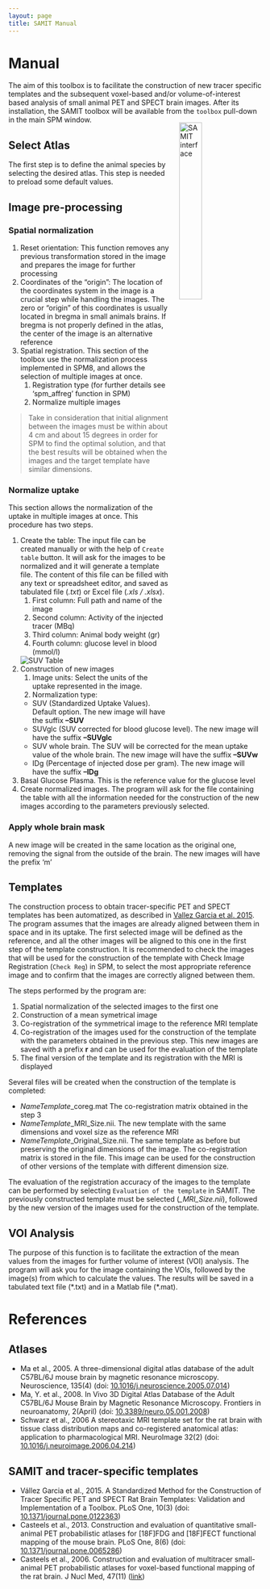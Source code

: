 ```yaml
---
layout: page
title: SAMIT Manual
---
```

# Manual
The aim of this toolbox is to facilitate the construction of new tracer specific templates and the subsequent voxel-based and/or volume-of-interest based analysis of small animal PET and SPECT brain images. After its installation, the SAMIT toolbox will be available from the `toolbox` pull-down in the main SPM window.
<img src="http://s3-eu-west-1.amazonaws.com/learningspacebucket/umcgmic/images/images/000/000/258/original/samit.png?1430497543" alt="SAMIT interface" style="align:right;float:right;width:30%;margin:1em">

## Select Atlas
The first step is to define the animal species by selecting the desired atlas. This step is needed to preload some default values.

## Image pre-processing

### Spatial normalization
1. Reset orientation: This function removes any previous transformation stored in the image and prepares the image for further processing
2. Coordinates of the “origin”: The location of the coordinates system in the image is a crucial step while handling the images. The zero or “origin” of this coordinates is usually located in bregma in small animals brains. If bregma is not properly defined in the atlas, the center of the image is an alternative reference
3. Spatial registration. This section of the toolbox use the normalization process implemented in SPM8, and allows the selection of multiple images at once.
    1. Registration type (for further details see ‘spm_affreg’ function in SPM)
    2. Normalize multiple images

>Take in consideration that initial alignment between the images must be within about 4 cm and about 15 degrees in order for SPM to find the optimal solution, and that the best results will be obtained when the images and the target template have similar dimensions.

### Normalize uptake
This section allows the normalization of the uptake in multiple images at once. This procedure has two steps.

1. Create the table: The input file can be created manually or with the help of `Create table` button. It will ask for the images to be normalized and it will generate a template file. The content of this file can be filled with any text or spreadsheet editor, and saved as tabulated file (*.txt*) or Excel file (*.xls / .xlsx*).
   1. First column: Full path and name of the image
   2. Second column: Activity of the injected tracer (MBq)
   3. Third column: Animal body weight (gr)
   4. Fourth column: glucose level in blood (mmol/l)
   <img src="http://s3-eu-west-1.amazonaws.com/learningspacebucket/umcgmic/images/images/000/000/259/original/samit_-_table.png?1430498605" alt="SUV Table" stye="align:center;margin:1em">
2. Construction of new images
   1. Image units: Select the units of the uptake represented in the image. 
   2. Normalization type: 
     * SUV (Standardized Uptake Values). Default option. The new image will have the suffix **–SUV**
     * SUVglc (SUV corrected for blood glucose level).  The new image will have the suffix **–SUVglc**
     * SUV whole brain. The SUV will be corrected for the mean uptake value of the whole brain. The new image will have the suffix **–SUVw**
     * IDg (Percentage of injected dose per gram).  The new image will have the suffix **–IDg**
3. Basal Glucose Plasma. This is the reference value for the glucose level
4. Create normalized images. The program will ask for the file containing the table with all the information needed for the construction of the new images according to the parameters previously selected.

### Apply whole brain mask
A new image will be created in the same location as the original one, removing the signal from the outside of the brain. The new images will have the prefix ‘m’ 

## Templates
The construction process to obtain tracer-specific PET and SPECT templates has been automatized, as described in [Vallez Garcia et al. 2015](http://dx.doi.org/10.1371/journal.pone.0122363). The program assumes that the images are already aligned between them in space and in its uptake. The first selected image will be defined as the reference, and all the other images will be aligned to this one in the first step of the template construction. It is recommended to check the images that will be used for the construction of the template with Check Image Registration (`Check Reg`) in SPM, to select the most appropriate reference image and to confirm that the images are correctly aligned between them.

The steps performed by the program are:

1. Spatial normalization of the selected images to the first one
2. Construction of a mean symetrical image
3. Co-registration of the symmetrical image to the reference MRI template
4. Co-registration of the images used for the construction of the template with the parameters obtained in the previous step. This new images are saved with a prefix **r** and can be used for the evaluation of the template
5. The final version of the template and its registration with the MRI is displayed

Several files will be created when the construction of the template is completed:

- *NameTemplate*_coreg.mat The co-registration matrix obtained in the step 3
- *NameTemplate*_MRI_Size.nii. The new template with the same dimensions and voxel size as the reference MRI
- *NameTemplate*_Original_Size.nii. The same template as before but preserving the original dimensions of the image. The co-registration matrix is stored in the file. This image can be used for the construction of other versions of the template with different dimension size.

The evaluation of the registration accuracy of the images to the template can be performed by selecting `Evaluation of the template` in SAMIT. The previously constructed template must be selected (*_MRI_Size.nii*), followed by the new version of the images used for the construction of the template.

## VOI Analysis
The purpose of this function is to facilitate the extraction of the mean values from the images for further volume of interest (VOI) analysis. The program will ask you for the image containing the VOIs, followed by the image(s) from which to calculate the values. The results will be saved in a tabulated text file (\*.txt) and in a Matlab file (\*.mat).

# References

## Atlases
- Ma et al., 2005. A three-dimensional digital atlas database of the adult C57BL/6J mouse brain by magnetic resonance microscopy. Neuroscience, 135(4) (doi: [10.1016/j.neuroscience.2005.07.014](http://dx.doi.org/10.1016/j.neuroscience.2005.07.014))
- Ma, Y. et al., 2008. In Vivo 3D Digital Atlas Database of the Adult C57BL/6J Mouse Brain by Magnetic Resonance Microscopy. Frontiers in neuroanatomy, 2(April) (doi: [10.3389/neuro.05.001.2008](http://dx.doi.org/10.3389/neuro.05.001.2008))
- Schwarz et al., 2006 A stereotaxic MRI template set for the rat brain with tissue class distribution maps and co-registered anatomical atlas: application to pharmacological MRI. NeuroImage 32(2) (doi: [10.1016/j.neuroimage.2006.04.214](http://dx.doi.org/10.1016/j.neuroimage.2006.04.214))

## SAMIT and tracer-specific templates
- Vállez Garcia et al., 2015. A Standardized Method for the Construction of Tracer Specific PET and SPECT Rat Brain Templates: Validation and Implementation of a Toolbox. PLoS One, 10(3) (doi: [10.1371/journal.pone.0122363](http://dx.doi.org/10.1371/journal.pone.0122363))
- Casteels et al., 2013. Construction and evaluation of quantitative small-animal PET probabilistic atlases for [18F]FDG and [18F]FECT functional mapping of the mouse brain. PLoS One, 8(6) (doi: [10.1371/journal.pone.0065286](http://dx.doi.org/10.1371/journal.pone.0065286))
- Casteels et al., 2006. Construction and evaluation of multitracer small-animal PET probabilistic atlases for voxel-based functional mapping of the rat brain. J Nucl Med, 47(11) ([link](http://jnm.snmjournals.org/content/47/11/1858.long))
